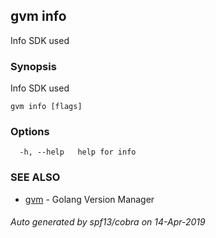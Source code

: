 ## gvm info

Info SDK used

### Synopsis

Info SDK used

```
gvm info [flags]
```

### Options

```
  -h, --help   help for info
```

### SEE ALSO

* [gvm](gvm.md)	 - Golang Version Manager

###### Auto generated by spf13/cobra on 14-Apr-2019

